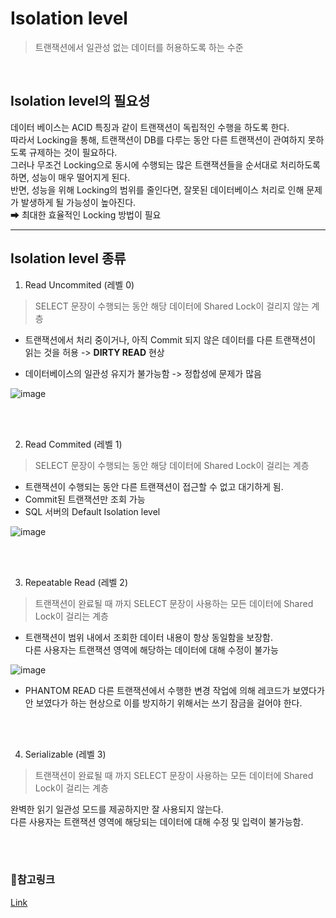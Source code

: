 # Isolation level

> 트랜잭션에서 일관성 없는 데이터를 허용하도록 하는 수준

<br>

## Isolation level의 필요성
데이터 베이스는 ACID 특징과 같이 트랜잭션이 독립적인 수행을 하도록 한다.  
따라서 Locking을 통해, 트랜잭션이 DB를 다루는 동안 다른 트랜잭션이 관여하지 못하도록 규제하는 것이 필요하다.  
그러나 무조건 Locking으로 동시에 수행되는 많은 트랜잭션들을 순서대로 처리하도록 하면, 성능이 매우 떨어지게 된다.  
반면, 성능을 위해 Locking의 범위를 줄인다면, 잘못된 데이터베이스 처리로 인해 문제가 발생하게 될 가능성이 높아진다.  
➡ 최대한 효율적인 Locking 방법이 필요

--------------------------  

## Isolation level 종류
1. Read Uncommited (레벨 0)
> SELECT 문장이 수행되는 동안 해당 데이터에 Shared Lock이 걸리지 않는 계층  

* 트랜잭션에서 처리 중이거나, 아직 Commit 되지 않은 데이터를 다른 트랜잭션이 읽는 것을 허용 -> **DIRTY READ** 현상 

* 데이터베이스의 일관성 유지가 불가능함 -> 정합성에 문제가 많음

![image](https://user-images.githubusercontent.com/65678579/158745098-3418c463-6bb5-4cb1-bc60-bf36175e3ab7.png)

<br>
<br>

2. Read Commited (레벨 1)
> SELECT 문장이 수행되는 동안 해당 데이터에 Shared Lock이 걸리는 계층  

* 트랜잭션이 수행되는 동안 다른 트랜잭션이 접근할 수 없고 대기하게 됨.  
* Commit된 트랜잭션만 조회 가능   
* SQL 서버의 Default Isolation level

![image](https://user-images.githubusercontent.com/65678579/158745219-5a42d8c9-3150-41cd-beba-ab6156ce9c5b.png)


<br>
<br>


3. Repeatable Read (레벨 2)
> 트랜잭션이 완료될 때 까지 SELECT 문장이 사용하는 모든 데이터에 Shared Lock이 걸리는 계층 

* 트랜잭션이 범위 내에서 조회한 데이터 내용이 항상 동일함을 보장함.  
다른 사용자는 트랜잭션 영역에 해당하는 데이터에 대해 수정이 불가능 

![image](https://user-images.githubusercontent.com/65678579/158745261-2d1cb918-67d8-430e-9861-eab6966854c4.png)


* PHANTOM READ
다른 트랜잭션에서 수행한 변경 작업에 의해 레코드가 보였다가 안 보였다가 하는 현상으로 이를 방지하기 위해서는 쓰기 잠금을 걸어야 한다.

<br>
<br>

4. Serializable (레벨 3)
> 트랜잭션이 완료될 때 까지 SELECT 문장이 사용하는 모든 데이터에 Shared Lock이 걸리는 계층  

완벽한 읽기 일관성 모드를 제공하지만 잘 사용되지 않는다.  
다른 사용자는 트랜잭션 영역에 해당되는 데이터에 대해 수정 및 입력이 불가능함.  

<br> 
<br>

### 🔗참고링크  
[Link](https://nesoy.github.io/articles/2019-05/Database-Transaction-isolation)

